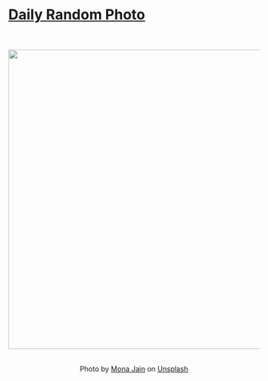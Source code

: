# [Daily Random Photo](https://www.dailyrandomphoto.com/)

<div align="center">
  <br>
  <br>
  <a href="https://www.dailyrandomphoto.com/p/2024/2024-01-22/"><img src="https://images.unsplash.com/photo-1703850914801-8c4ef263e970?crop=entropy&cs=tinysrgb&fit=max&fm=jpg&ixid=M3w3NzUwOHwwfDF8cmFuZG9tfHx8fHx8fHx8MTcwNTg4MzU5OHw&ixlib=rb-4.0.3&q=80&w=1080" width="600px"></a>
  <br>
  <br>
  <p class="has-text-grey">Photo by <a href="https://unsplash.com/@monajain?utm_source=Daily%20Random%20Photo&amp;utm_medium=referral" target="_blank" rel="noopener noreferrer">Mona Jain</a> on <a href="https://unsplash.com/photos/a-red-flower-sitting-on-top-of-a-table-8W4DJjUiFic?utm_source=Daily%20Random%20Photo&amp;utm_medium=referral" target="_blank" rel="noopener noreferrer">Unsplash</a></p>
</div>
